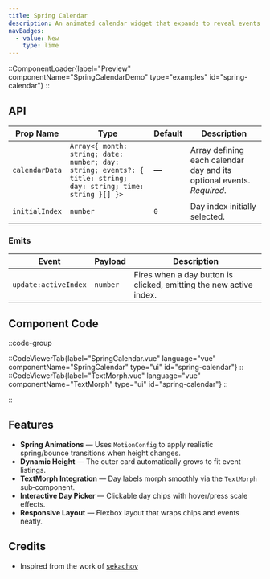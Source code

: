 ```yaml
---
title: Spring Calendar
description: An animated calendar widget that expands to reveal events and features smooth, spring‑based Motion‑V transitions.
navBadges:
  - value: New
    type: lime
---
```


::ComponentLoader{label="Preview" componentName="SpringCalendarDemo" type="examples" id="spring-calendar"}
::

## API

| Prop Name      | Type                                                                                                           | Default | Description                                                           |
| -------------- | -------------------------------------------------------------------------------------------------------------- | ------- | --------------------------------------------------------------------- |
| `calendarData` | `Array<{ month: string; date: number; day: string; events?: { title: string; day: string; time: string }[] }>` | **—**   | Array defining each calendar day and its optional events. _Required_. |
| `initialIndex` | `number`                                                                                                       | `0`     | Day index initially selected.                                         |

### Emits

| Event                | Payload  | Description                                                        |
| -------------------- | -------- | ------------------------------------------------------------------ |
| `update:activeIndex` | `number` | Fires when a day button is clicked, emitting the new active index. |

## Component Code

::code-group

::CodeViewerTab{label="SpringCalendar.vue" language="vue" componentName="SpringCalendar" type="ui" id="spring-calendar"}
::
::CodeViewerTab{label="TextMorph.vue" language="vue" componentName="TextMorph" type="ui" id="spring-calendar"}
::

::

## Features

- **Spring Animations** — Uses `MotionConfig` to apply realistic spring/bounce transitions when height changes.
- **Dynamic Height** — The outer card automatically grows to fit event listings.
- **TextMorph Integration** — Day labels morph smoothly via the `TextMorph` sub‑component.
- **Interactive Day Picker** — Clickable day chips with hover/press scale effects.
- **Responsive Layout** — Flexbox layout that wraps chips and events neatly.

## Credits

- Inspired from the work of [sekachov](https://x.com/sekachov)
